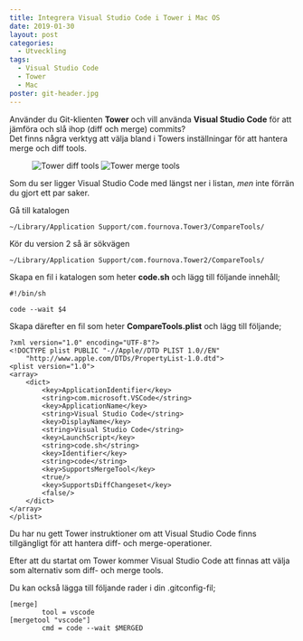 ```yaml
---
title: Integrera Visual Studio Code i Tower i Mac OS
date: 2019-01-30
layout: post
categories:
  - Utveckling
tags:
  - Visual Studio Code
  - Tower
  - Mac
poster: git-header.jpg
---
```


Använder du Git-klienten **Tower** och vill använda **Visual Studio Code** för att jämföra och slå ihop (diff och merge) commits?  
Det finns några verktyg att välja bland i Towers inställningar för att hantera merge och diff tools.

<figure>
  <img src="{{ site.baseurl }}/assets/postfiles/tower-diff-tools.png" alt="Tower diff tools" style="max-width: 300px;">

  <img src="{{ site.baseurl }}/assets/postfiles/tower-merge-tools.png" alt="Tower merge tools" style="max-width: 300px;">
</figure>

Som du ser ligger Visual Studio Code med längst ner i listan, _men_ inte förrän du gjort ett par saker.

Gå till katalogen 

```
~/Library/Application Support/com.fournova.Tower3/CompareTools/
```

Kör du version 2 så är sökvägen

```
~/Library/Application Support/com.fournova.Tower2/CompareTools/
```

Skapa en fil i katalogen som heter **code.sh** och lägg till följande innehåll;

```
#!/bin/sh

code --wait $4
```

Skapa därefter en fil som heter **CompareTools.plist** och lägg till följande;

```
?xml version="1.0" encoding="UTF-8"?>
<!DOCTYPE plist PUBLIC "-//Apple//DTD PLIST 1.0//EN" 
    "http://www.apple.com/DTDs/PropertyList-1.0.dtd">
<plist version="1.0">
<array>    
    <dict>
        <key>ApplicationIdentifier</key>
        <string>com.microsoft.VSCode</string>
        <key>ApplicationName</key>
        <string>Visual Studio Code</string>
        <key>DisplayName</key>
        <string>Visual Studio Code</string>
        <key>LaunchScript</key>
        <string>code.sh</string>
        <key>Identifier</key>
        <string>code</string>
        <key>SupportsMergeTool</key>
        <true/>
        <key>SupportsDiffChangeset</key>
        <false/>
    </dict>
</array>
</plist>
```

Du har nu gett Tower instruktioner om att Visual Studio Code finns tillgängligt för att hantera diff- och merge-operationer.

Efter att du startat om Tower kommer Visual Studio Code att finnas att välja som alternativ som diff- och merge tools.

Du kan också lägga till följande rader i din .gitconfig-fil;

```
[merge]
        tool = vscode
[mergetool "vscode"]
        cmd = code --wait $MERGED
```
